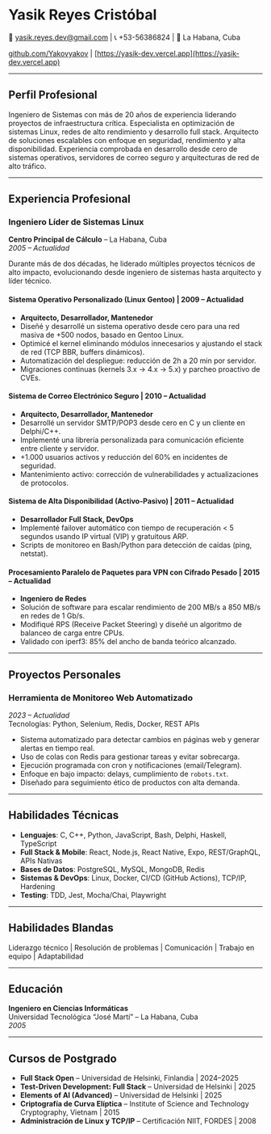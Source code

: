 # Yasik Reyes Cristóbal

📧 yasik.reyes.dev@gmail.com | 📞 +53-56386824 | 📍 La Habana, Cuba  


[github.com/Yakovyakov](https://github.com/Yakovyakov) |
[https://yasik-dev.vercel.app](https://yasik-dev.vercel.app)

---

## Perfil Profesional

Ingeniero de Sistemas con más de 20 años de experiencia liderando proyectos de infraestructura crítica. Especialista en optimización de sistemas Linux, redes de alto rendimiento y desarrollo full stack. Arquitecto de soluciones escalables con enfoque en seguridad, rendimiento y alta disponibilidad. Experiencia comprobada en desarrollo desde cero de sistemas operativos, servidores de correo seguro y arquitecturas de red de alto tráfico.

---

## Experiencia Profesional

### Ingeniero Líder de Sistemas Linux  
**Centro Principal de Cálculo** – La Habana, Cuba  
*2005 – Actualidad*

Durante más de dos décadas, he liderado múltiples proyectos técnicos de alto impacto, evolucionando desde ingeniero de sistemas hasta arquitecto y líder técnico.

#### Sistema Operativo Personalizado (Linux Gentoo) | 2009 – Actualidad
- **Arquitecto, Desarrollador, Mantenedor**  
- Diseñé y desarrollé un sistema operativo desde cero para una red masiva de +500 nodos, basado en Gentoo Linux.  
- Optimicé el kernel eliminando módulos innecesarios y ajustando el stack de red (TCP BBR, buffers dinámicos).  
- Automatización del despliegue: reducción de 2h a 20 min por servidor.  
- Migraciones continuas (kernels 3.x → 4.x → 5.x) y parcheo proactivo de CVEs.

#### Sistema de Correo Electrónico Seguro | 2010 – Actualidad
- **Arquitecto, Desarrollador, Mantenedor**  
- Desarrollé un servidor SMTP/POP3 desde cero en C y un cliente en Delphi/C++.  
- Implementé una librería personalizada para comunicación eficiente entre cliente y servidor.  
- +1.000 usuarios activos y reducción del 60% en incidentes de seguridad.  
- Mantenimiento activo: corrección de vulnerabilidades y actualizaciones de protocolos.

#### Sistema de Alta Disponibilidad (Activo-Pasivo) | 2011 – Actualidad
- **Desarrollador Full Stack, DevOps**  
- Implementé failover automático con tiempo de recuperación < 5 segundos usando IP virtual (VIP) y gratuitous ARP.  
- Scripts de monitoreo en Bash/Python para detección de caídas (ping, netstat).

#### Procesamiento Paralelo de Paquetes para VPN con Cifrado Pesado | 2015 – Actualidad
- **Ingeniero de Redes**  
- Solución de software para escalar rendimiento de 200 MB/s a 850 MB/s en redes de 1 Gb/s.  
- Modifiqué RPS (Receive Packet Steering) y diseñé un algoritmo de balanceo de carga entre CPUs.  
- Validado con iperf3: 85% del ancho de banda teórico alcanzado.

---

## Proyectos Personales

### Herramienta de Monitoreo Web Automatizado  
*2023 – Actualidad*  
Tecnologías: Python, Selenium, Redis, Docker, REST APIs  
- Sistema automatizado para detectar cambios en páginas web y generar alertas en tiempo real.  
- Uso de colas con Redis para gestionar tareas y evitar sobrecarga.  
- Ejecución programada con cron y notificaciones (email/Telegram).  
- Enfoque en bajo impacto: delays, cumplimiento de `robots.txt`.  
- Diseñado para seguimiento ético de productos con alta demanda.

---

## Habilidades Técnicas

- **Lenguajes**: C, C++, Python, JavaScript, Bash, Delphi, Haskell, TypeScript  
- **Full Stack & Mobile**: React, Node.js, React Native, Expo, REST/GraphQL, APIs Nativas  
- **Bases de Datos**: PostgreSQL, MySQL, MongoDB, Redis  
- **Sistemas & DevOps**: Linux, Docker, CI/CD (GitHub Actions), TCP/IP, Hardening  
- **Testing**: TDD, Jest, Mocha/Chai, Playwright  

---

## Habilidades Blandas

Liderazgo técnico | Resolución de problemas | Comunicación | Trabajo en equipo | Adaptabilidad

---

## Educación

**Ingeniero en Ciencias Informáticas**  
Universidad Tecnológica “José Martí” – La Habana, Cuba  
*2005*

---

## Cursos de Postgrado

- **Full Stack Open** – Universidad de Helsinki, Finlandia | 2024–2025  
- **Test-Driven Development: Full Stack** – Universidad de Helsinki | 2025  
- **Elements of AI (Advanced)** – Universidad de Helsinki | 2025  
- **Criptografía de Curva Elíptica** – Institute of Science and Technology Cryptography, Vietnam | 2015  
- **Administración de Linux y TCP/IP** – Certificación NIIT, FORDES | 2008

